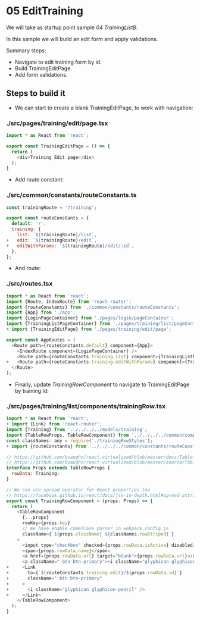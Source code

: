 # 05 EditTraining

We will take as startup point sample _04 TrainingListB_.

In this sample we will build an edit form and apply validations.

Summary steps:

- Navigate to edit training form by id.
- Build TrainingEditPage.
- Add form validations.

## Steps to build it

- We can start to create a blank TrainingEditPage, to work with navigation:

### ./src/pages/training/edit/page.tsx

```javascript
import * as React from 'react';

export const TrainingEditPage = () => {
  return (
    <div>Training Edit page</div>
  );
}

```

- Add route constant:

### ./src/common/constants/routeConstants.ts
```javascript
const trainingRoute = '/training';

export const routeConstants = {
  default: '/',
  training: {
    list: `${trainingRoute}/list`,
+   edit: `${trainingRoute}/edit`,
+   editWithParams: `${trainingRoute}/edit/:id`,
  },
};

```

- And route:

### ./src/routes.tsx
```javascript
import * as React from 'react';
import {Route, IndexRoute} from 'react-router';
import {routeConstants} from './common/constants/routeConstants';
import {App} from './app';
import {LoginPageContainer} from './pages/login/pageContainer';
import {TrainingListPageContainer} from './pages/training/list/pageContainer';
+ import {TrainingEditPage} from './pages/training/edit/page';

export const AppRoutes = (
  <Route path={routeConstants.default} component={App}>
    <IndexRoute component={LoginPageContainer} />
    <Route path={routeConstants.training.list} component={TrainingListPageContainer} />
+   <Route path={routeConstants.training.editWithParams} component={TrainingEditPage} />
  </Route>
);

```

- Finally, update _TrainingRowComponent_ to navigate to TrainingEditPage by training Id:

### ./src/pages/training/list/components/trainingRow.tsx
```javascript
import * as React from 'react';
+ import {Link} from 'react-router';
import {Training} from '../../../../models/training';
import {TableRowProps, TableRowComponent} from '../../../../common/components/tableRow';
const classNames: any = require('./trainingRowStyles');
+ import {routeConstants} from '../../../../common/constants/routeConstants';

// https://github.com/bvaughn/react-virtualized/blob/master/docs/Table.md
// https://github.com/bvaughn/react-virtualized/blob/master/source/Table/defaultRowRenderer.js
interface Props extends TableRowProps {
  rowData: Training;
}

// We can use spread operator for React properties too
// https://facebook.github.io/react/docs/jsx-in-depth.html#spread-attributes
export const TrainingRowComponent = (props: Props) => {
  return (
    <TableRowComponent
      {...props}
      rowKey={props.key}
      // We have enable camelCase parser in webpack.config.js
      className={`${props.className} ${classNames.rowStriped}`}
    >
      <input type="checkbox" checked={props.rowData.isActive} disabled/>
      <span>{props.rowData.name}</span>
      <a href={props.rowData.url} target="blank">{props.rowData.url}</a>
-     <a className=" btn btn-primary"><i className="glyphicon glyphicon-pencil" /></a>
+     <Link
+       to={`${routeConstants.training.edit}/${props.rowData.id}`}
+       className=" btn btn-primary"
+     >
+       <i className="glyphicon glyphicon-pencil" />
+     </Link>
    </TableRowComponent>
  );
}

```
